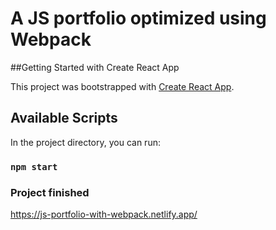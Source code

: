 # A JS portfolio optimized using Webpack

##Getting Started with Create React App

This project was bootstrapped with [Create React App](https://github.com/facebook/create-react-app).

## Available Scripts

In the project directory, you can run:

### `npm start`

### Project finished
https://js-portfolio-with-webpack.netlify.app/